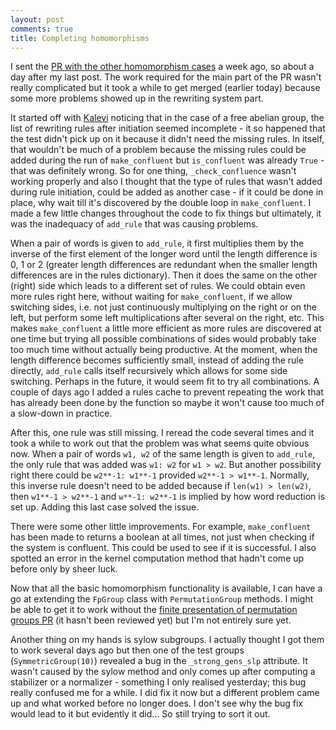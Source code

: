 ```yaml
---
layout: post
comments: true
title: Completing homomorphisms
---
```


I sent the [PR with the other homomorphism cases](https://github.com/sympy/sympy/pull/1307) a week ago, so about a day after my last post. The work required for the main part of the PR wasn't really complicated but it took a while to get merged (earlier today) because some more problems showed up in the rewriting system part.

It started off with [Kalevi](https://github.com/jksuom) noticing that in the case of a free abelian group, the list of rewriting rules after initiation seemed incomplete - it so happened that the test didn't pick up on it because it didn't need the missing rules. In itself, that wouldn't be much of a problem because the missing rules could be added during the run of `make_confluent` but `is_confluent` was already `True` - that was definitely wrong. So for one thing, `_check_confluence` wasn't working properly and also I thought that the type of rules that wasn't added during rule initiation, could be added as another case - if it could be done in place, why wait till it's discovered by the double loop in `make_confluent`. I made a few little changes throughout the code to fix things but ultimately, it was the inadequacy of `add_rule` that was causing problems.

When a pair of words is given to `add_rule`, it first multiplies them by the inverse of the first element of the longer word until the length difference is 0, 1 or 2 (greater length differences are redundant when the smaller length differences are in the rules dictionary). Then it does the same on the other (right) side which leads to a different set of rules. We could obtain even more rules right here, without waiting for `make_confluent`, if we allow switching sides, i.e. not just continuously multiplying on the right or on the left, but perform some left multiplications after several on the right, etc. This makes `make_confluent` a little more efficient as more rules are discovered at one time but trying all possible combinations of sides would probably take too much time without actually being productive. At the moment, when the length difference becomes sufficiently small, instead of adding the rule directly, `add_rule` calls itself recursively which allows for some side switching. Perhaps in the future, it would seem fit to try all combinations. A couple of days ago I added a rules cache to prevent repeating the work that has already been done by the function so maybe it won't cause too much of a slow-down in practice.

After this, one rule was still missing. I reread the code several times and it took a while to work out that the problem was what seems quite obvious now. When a pair of words `w1, w2` of the same length is given to `add_rule`, the only rule that was added was `w1: w2` for `w1 > w2`. But another possibility right there could be `w2**-1: w1**-1` provided `w2**-1 > w1**-1`. Normally, this inverse rule doesn't need to be added because if `len(w1) > len(w2)`, then `w1**-1 > w2**-1` and `w**-1: w2**-1` is implied by how word reduction is set up. Adding this last case solved the issue.

There were some other little improvements. For example, `make_confluent` has been made to returns a boolean at all times, not just when checking if the system is confluent. This could be used to see if it is successful. I also spotted an error in the kernel computation method that hadn't come up before only by sheer luck.

Now that all the basic homomorphism functionality is available, I can have a go at extending the `FpGroup` class with `PermutationGroup` methods. I might be able to get it to work without the [finite presentation of permutation groups PR](https://github.com/sympy/sympy/pull/12986) (it hasn't been reviewed yet) but I'm not entirely sure yet.

Another thing on my hands is sylow subgroups. I actually thought I got them to work several days ago but then one of the test groups (`SymmetricGroup(10)`) revealed a bug in the `_strong_gens_slp` attribute. It wasn't caused by the sylow method and only comes up after computing a stabilizer or a normalizer - something I only realised yesterday; this bug really confused me for a while. I did fix it now but a different problem came up and what worked before no longer does. I don't see why the bug fix would lead to it but evidently it did... So still trying to sort it out.
